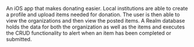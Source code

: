 An iOS app that makes donating easier. Local institutions are able to create a profile and upload items needed for donation. The user is then able to view the organizations and then view the posted items. A Realm database holds the data for both the organization as well as the items and executes the CRUD functionality to alert when an item has been completed or submitted.
